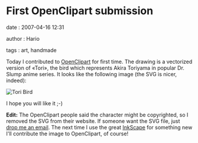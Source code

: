 First OpenClipart submission
============================

date
:   2007-04-16 12:31

author
:   Hario

tags
:   art, handmade

Today I contributed to [OpenClipart](http://openclipart.org) for first
time. The drawing is a vectorized version of «Tori», the bird which
represents Akira Toriyama in popular Dr. Slump anime series. It looks
like the following image (the SVG is nicer, indeed):

![Tori Bird](http://hario.files.wordpress.com/2007/04/toriyama.jpeg)

</p>
I hope you will like it ;-)

**Edit:** The OpenClipart people said the character might be
copyrighted, so I removed the SVG from their website. If someone want
the SVG file, just [drop me an email](/contact/). The next time I use
the great [InkScape](http://www.inkscape.org) for something new I'll
contribute the image to OpenClipart, of course!
